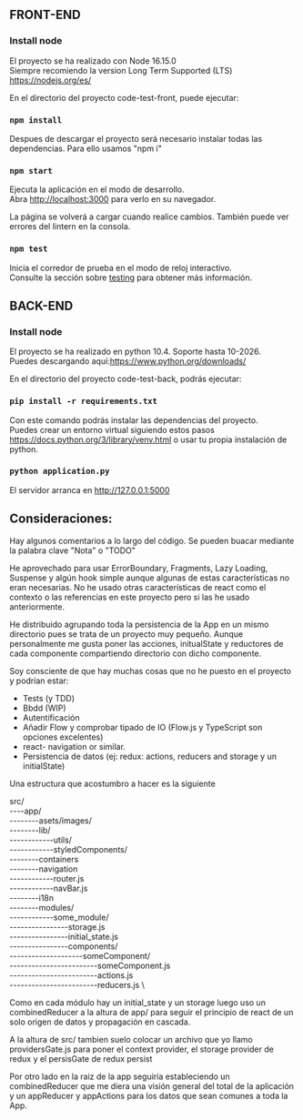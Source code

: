 ## FRONT-END

### Install node
El proyecto se ha realizado con Node 16.15.0 \
Siempre recomiendo la version Long Term Supported (LTS) https://nodejs.org/es/

En el directorio del proyecto code-test-front, puede ejecutar:
### `npm install`
Despues de descargar el proyecto será necesario instalar todas las dependencias. Para ello usamos "npm i"

### `npm start`
Ejecuta la aplicación en el modo de desarrollo.\
Abra [http://localhost:3000](http://localhost:3000) para verlo en su navegador.

La página se volverá a cargar cuando realice cambios. También puede ver errores del lintern en la consola.

### `npm test`
Inicia el corredor de prueba en el modo de reloj interactivo.\
Consulte la sección sobre [testing](https://facebook.github.io/create-react-app/docs/running-tests) para obtener más información.

## BACK-END

### Install node
El proyecto se ha realizado en python 10.4. Soporte hasta 10-2026.  \
Puedes descargando aquí:https://www.python.org/downloads/

En el directorio del proyecto code-test-back, podrás ejecutar:

### `pip install -r requirements.txt`
Con este comando podrás instalar las dependencias del proyecto.  \
Puedes crear un entorno virtual siguiendo estos pasos https://docs.python.org/3/library/venv.html o usar tu propia instalación de python.

### `python application.py`
El servidor arranca en http://127.0.0.1:5000

## Consideraciones:

Hay algunos comentarios a lo largo del código. Se pueden buacar mediante la palabra clave "Nota" o "TODO"

He aprovechado para usar ErrorBoundary, Fragments, Lazy Loading, Suspense y algún hook simple aunque algunas de estas características no eran necesarias.
No he usado otras características de react como el contexto o las referencias en este proyecto pero si las he usado anteriormente.

He distribuido agrupando toda la persistencia de la App en un mismo directorio pues se trata de un proyecto muy pequeño. Aunque personalmente me gusta poner las acciones, initualState y reductores de cada componente compartiendo directorio con dicho componente.

Soy consciente de que hay muchas cosas que no he puesto en el proyecto y podrían estar:
- Tests (y TDD)
- Bbdd (WIP)
- Autentificación
- Añadir Flow y comprobar tipado de IO (Flow.js y TypeScript son opciones excelentes)
- react- navigation or similar.
- Persistencia de datos (ej: redux: actions, reducers and storage y un initialState)

Una estructura que acostumbro a hacer es la siguiente

src/ \
----app/ \
--------asets/images/ \
--------lib/ \
------------utils/ \
------------styledComponents/ \
--------containers \
--------navigation \
------------router.js \
------------navBar.js \
--------i18n \
--------modules/ \
------------some_module/ \
----------------storage.js \
----------------initial_state.js \
----------------components/ \
--------------------someComponent/ \
------------------------someComponent.js \
------------------------actions.js \
------------------------reducers.js \


Como en cada módulo hay un initial_state y un storage luego uso un combinedReducer a la altura de app/ para seguir el principio de react de un solo origen de datos y propagación en cascada.

A la altura de src/ tambien suelo colocar un archivo que yo llamo providersGate.js para poner el context provider, el storage provider de redux y el persisGate de redux persist

Por otro lado en la raiz de la app seguiría estableciendo un combinedReducer que me diera una visión general del total de la aplicación y un appReducer y appActions para los datos que sean comunes a toda la App.
